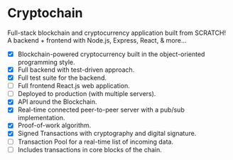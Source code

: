# Cryptochain
Full-stack blockchain and cryptocurrency application built from SCRATCH!  
A backend + frontend with Node.js, Express, React, &amp; more...

- [x] Blockchain-powered cryptocurrency built in the object-oriented programming style.
- [x] Full backend with test-driven approach.
- [x] Full test suite for the backend.
- [ ] Full frontend React.js web application.
- [ ] Deployed to production (with multiple servers).
- [x] API around the Blockchain.
- [x] Real-time connected peer-to-peer server with a pub/sub implementation.
- [x] Proof-of-work algorithm.
- [x] Signed Transactions with cryptography and digital signature.
- [ ] Transaction Pool for a real-time list of incoming data.
- [ ] Includes transactions in core blocks of the chain.